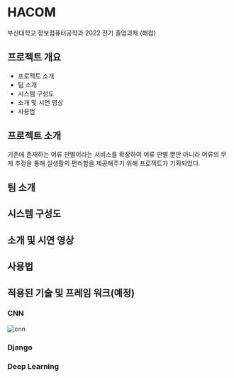 # HACOM
부산대학교 정보컴퓨터공학과 2022 전기 졸업과제 (해컴)

## 프로젝트 개요
* 프로젝트 소개
* 팀 소개
* 시스템 구성도
* 소개 및 시연 영상
* 사용법


## 프로젝트 소개
기존에 존재하는 어류 판별이라는 서비스를 확장하여 어류 판별 뿐만 아니라 어류의 무게 추정을 통해 실생활의 편리함을 제공해주기 위해 프로젝트가 기획되었다.

## 팀 소개

## 시스템 구성도

## 소개 및 시연 영상

## 사용법

## 적용된 기술 및 프레임 워크(예정)
### CNN
![cnn](https://user-images.githubusercontent.com/49915643/177231081-e2085dc4-316d-400e-bf96-069803a0ded3.png)
### Django 
### Deep Learning
